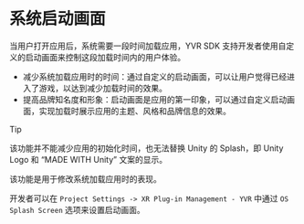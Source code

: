 # 系统启动画面

当用户打开应用后，系统需要一段时间加载应用，YVR SDK 支持开发者使用自定义的启动画面来控制这段加载时间内的用户体验。
- 减少系统加载应用时的时间：通过自定义的启动画面，可以让用户觉得已经进入了游戏，以达到减少加载时间的效果。
- 提高品牌知名度和形象：启动画面是应用的第一印象，可以通过自定义启动画面，实现加载时展示应用的主题、风格和品牌信息的效果。

> [!tip]
>
> 该功能并不能减少应用的初始化时间，也无法替换 Unity 的 Splash，即 Unity Logo 和 “MADE WITH Unity” 文案的显示。
> 
> 该功能是用于修改系统加载应用时的表现。


开发者可以在 `Project Settings -> XR Plug-in Management - YVR` 中通过 `OS Splash Screen` 选项来设置启动画面。

